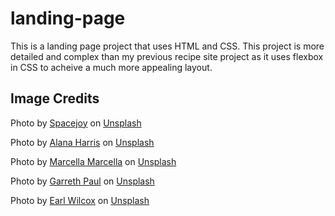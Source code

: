 # landing-page
This is a landing page project that uses HTML and CSS. This project is more detailed and complex than my previous recipe site project as it uses flexbox in CSS to acheive a much more appealing layout.

## Image Credits
Photo by <a href="https://unsplash.com/@spacejoy?utm_source=unsplash&utm_medium=referral&utm_content=creditCopyText">Spacejoy</a> on <a href="https://unsplash.com/s/photos/interior-design?utm_source=unsplash&utm_medium=referral&utm_content=creditCopyText">Unsplash</a>

Photo by <a href="https://unsplash.com/@alanaharris?utm_source=unsplash&utm_medium=referral&utm_content=creditCopyText">Alana Harris</a> on <a href="https://unsplash.com/s/photos/tulip-bouquet?utm_source=unsplash&utm_medium=referral&utm_content=creditCopyText">Unsplash</a>

Photo by <a href="https://unsplash.com/@celle_a_belle?utm_source=unsplash&utm_medium=referral&utm_content=creditCopyText">Marcella Marcella</a> on <a href="https://unsplash.com/s/photos/bouquet-of-flowers?utm_source=unsplash&utm_medium=referral&utm_content=creditCopyText">Unsplash</a>

Photo by <a href="https://unsplash.com/@garrethpb?utm_source=unsplash&utm_medium=referral&utm_content=creditCopyText">Garreth Paul</a> on <a href="https://unsplash.com/s/photos/bouquet-of-flowers?utm_source=unsplash&utm_medium=referral&utm_content=creditCopyText">Unsplash</a>
  
Photo by <a href="https://unsplash.com/@earl_plannerzone?utm_source=unsplash&utm_medium=referral&utm_content=creditCopyText">Earl Wilcox</a> on <a href="https://unsplash.com/s/photos/bouquet-of-flowers?utm_source=unsplash&utm_medium=referral&utm_content=creditCopyText">Unsplash</a>


